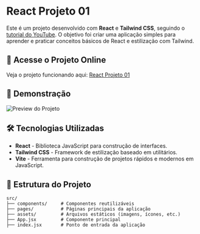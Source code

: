 # React Projeto 01

Este é um projeto desenvolvido com **React** e **Tailwind CSS**, seguindo o [tutorial do YouTube](https://www.youtube.com/watch?v=2RWsLmu8yVc). O objetivo foi criar uma aplicação simples para aprender e praticar conceitos básicos de React e estilização com Tailwind.

## 🔗 Acesse o Projeto Online

Veja o projeto funcionando aqui: [React Projeto 01](https://react-projeto-01-1pooddrqr-paulohpds-projects.vercel.app)

## 📸 Demonstração

![Preview do Projeto](https://via.placeholder.com/800x450?text=Preview+do+Projeto)  


## 🛠️ Tecnologias Utilizadas

- **React** - Biblioteca JavaScript para construção de interfaces.
- **Tailwind CSS** - Framework de estilização baseado em utilitários.
- **Vite** - Ferramenta para construção de projetos rápidos e modernos em JavaScript.

## 📂 Estrutura do Projeto

```plaintext
src/
├── components/     # Componentes reutilizáveis
├── pages/          # Páginas principais da aplicação
├── assets/         # Arquivos estáticos (imagens, ícones, etc.)
├── App.jsx         # Componente principal
├── index.jsx       # Ponto de entrada da aplicação
